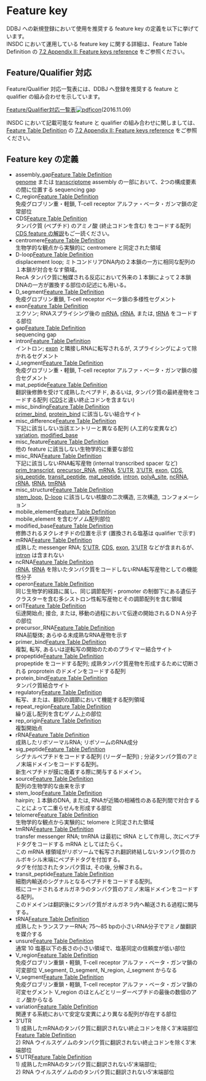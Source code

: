 # Feature key

<div id="description_container">

<div id="description">

DDBJ への新規登録において使用を推奨する feature key の定義を以下に挙げています。  
INSDC において運用している feature key に関する詳細は、Feature Table Definition の [7.2 Appendix II: Feature keys reference](/ddbj/full_index.html#7.2) をご参照ください。

## Feature/Qualifier 対応

Feature/Qualifier 対応一覧表には、DDBJ へ登録を推奨する feature と qualifier の組み合わせを示しています。

[Feature/Qualifier対応一覧表![](/images/parts/pdf.png "pdficon")](/files/pdf/ddbj/fq-j.pdf)(2016.11.09)

INSDC において記載可能な feature と qualifier の組み合わせに関しましては、[Feature Table Definition](/ddbj/full_index.html) の [7.2 Appendix II: Feature keys reference](/ddbj/full_index.html#7.2) をご参照ください。

## Feature key の定義

  - assembly\_gap<span class="FT">[Feature Table Definition](/ddbj/full_index.html#assembly_gap)</span>  
    [genome](/ddbj/genome-j.html) または [transcriptome](/ddbj/transcriptome-j.html) assembly の一部において、2つの構成要素の間に位置する sequencing gap
  - C\_region<span class="FT">[Feature Table Definition](/ddbj/full_index.html#C_region)</span>  
    免疫グロブリン重・軽鎖, T-cell receptor アルファ・ベータ・ガンマ鎖の定常部位
  - CDS<span class="FT">[Feature Table Definition](/ddbj/full_index.html#fCDS)</span>  
    タンパク質 (ペプチド) のアミノ酸 (終止コドンを含む) をコードする配列 [CDS feature の解説](/ddbj/cds-j.html)もご一読ください。
  - centromere<span class="FT">[Feature Table Definition](/ddbj/full_index.html#centromere)</span>  
    生物学的な観点から実験的に centromere と同定された領域
  - D-loop<span class="FT">[Feature Table Definition](/ddbj/full_index.html#D-loop)</span>  
    displacement loop; ミトコンドリアDNA内の２本鎖の一方に相同な配列の１本鎖が対合をなす領域。  
    RecA タンパク質に触媒される反応において外来の１本鎖によって２本鎖DNAの一方が置換する部位の記述にも用いる。
  - D\_segment<span class="FT">[Feature Table Definition](/ddbj/full_index.html#D_segment)</span>  
    免疫グロブリン重鎖, T-cell receptor ベータ鎖の多様性セグメント
  - exon<span class="FT">[Feature Table Definition](/ddbj/full_index.html#exon)</span>  
    エクソン; RNAスプライシング後の [mRNA](/ddbj/full_index.html#mRNA), [rRNA](/ddbj/full_index.html#rRNA), または, [tRNA](/ddbj/full_index.html#tRNA) をコードする部位
  - gap<span class="FT">[Feature Table Definition](/ddbj/full_index.html#gap)</span>  
    sequencing gap
  - intron<span class="FT">[Feature Table Definition](/ddbj/full_index.html#intron)</span>  
    イントロン; [exon](/ddbj/full_index.html#exon) と隣接しRNAに転写されるが,
    スプライシングによって除かれるセグメント
  - J\_segment<span class="FT">[Feature Table Definition](/ddbj/full_index.html#J_segment)</span>  
    免疫グロブリン重・軽鎖, T-cell receptor アルファ・ベータ・ガンマ鎖の接合セグメント
  - mat\_peptide<span class="FT">[Feature Table Definition](/ddbj/full_index.html#mat_peptide)</span>  
    翻訳後修飾を受けて成熟したペプチド, あるいは, タンパク質の最終産物をコードする配列
    ([CDS](/ddbj/full_index.html#fCDS)と違い終止コドンを含まない)
  - misc\_binding<span class="FT">[Feature Table Definition](/ddbj/full_index.html#misc_binding)</span>  
    [primer\_bind](/ddbj/full_index.html#primer_bind), [protein\_bind](/ddbj/full_index.html#protein_bind) に該当しない結合サイト
  - misc\_difference<span class="FT">[Feature Table Definition](/ddbj/full_index.html#misc_difference)</span>  
    下記に該当しない当該エントリーと異なる配列 (人工的な変異など) [variation](/ddbj/full_index.html#variation), [modified\_base](/ddbj/full_index.html#modified_base)
  - misc\_feature<span class="FT">[Feature Table Definition](/ddbj/full_index.html#misc_feature)</span>  
    他の feature に該当しない生物学的に重要な部位
  - misc\_RNA<span class="FT">[Feature Table Definition](/ddbj/full_index.html#misc_RNA)</span>  
    下記に該当しないRNA転写産物 (internal transcribed spacer など)  
    [prim\_transcript](/ddbj/full_index.html#prim_transcript), [precursor\_RNA](/ddbj/full_index.html#precursor_RNA), [mRNA](/ddbj/full_index.html#mRNA), [5'UTR](/ddbj/full_index.html#5UTR), [3'UTR](/ddbj/full_index.html#3UTR), [exon](/ddbj/full_index.html#exon), [CDS](/ddbj/full_index.html#fCDS), [sig\_peptide](/ddbj/full_index.html#sig_peptide), [transit\_peptide](/ddbj/full_index.html#transit_peptide), [mat\_peptide](/ddbj/full_index.html#mat_peptide), [intron](/ddbj/full_index.html#intron), [polyA\_site](/ddbj/full_index.html#polyA_site), [ncRNA](/ddbj/full_index.html#ncRNA), [rRNA](/ddbj/full_index.html#rRNA), [tRNA](/ddbj/full_index.html#tRNA), [tmRNA](/ddbj/full_index.html#tmRNA)
  - misc\_structure<span class="FT">[Feature Table Definition](/ddbj/full_index.html#misc_structure)</span>  
    [stem\_loop](/ddbj/full_index.html#stem_loop), [D-loop](/ddbj/full_index.html#D-loop) に該当しない核酸の二次構造, 三次構造, コンフォメーション
  - mobile\_element<span class="FT">[Feature Table Definition](/ddbj/full_index.html#mobile_element)</span>  
    mobile\_element を含むゲノム配列部位
  - modified\_base<span class="FT">[Feature Table Definition](/ddbj/full_index.html#modified_base)</span>  
    修飾されるヌクレオチドの位置を示す (置換される塩基は qualifier で示す)
  - mRNA<span class="FT">[Feature Table Definition](/ddbj/full_index.html#mRNA)</span>  
    成熟した messenger RNA; [5'UTR](/ddbj/full_index.html#5UTR), [CDS](/ddbj/full_index.html#fCDS), [exon](/ddbj/full_index.html#exon), [3'UTR](/ddbj/full_index.html#3UTR) などが含まれるが、[intron](/ddbj/full_index.html#intron)
    は含まれない
  - ncRNA<span class="FT">[Feature Table Definition](/ddbj/full_index.html#ncRNA)</span>  
    [rRNA](/ddbj/full_index.html#rRNA), [tRNA](/ddbj/full_index.html#tRNA) を除いたタンパク質をコードしないRNA転写産物としての機能性分子
  - operon<span class="FT">[Feature Table Definition](/ddbj/full_index.html#operon)</span>  
    同じ生物学的経路に属し、同じ調節配列・promoter の制御下にある遺伝子クラスターを含む多シストロン性転写産物とその調節配列を含む領域
  - oriT<span class="FT">[Feature Table Definition](/ddbj/full_index.html#oriT)</span>  
    伝達開始点; 接合, または, 移動の過程において伝達の開始されるＤＮＡ分子の部位
  - precursor\_RNA<span class="FT">[Feature Table Definition](/ddbj/full_index.html#precursor_RNA)</span>  
    RNA前駆体; あらゆる未成熟なRNA産物を示す
  - primer\_bind<span class="FT">[Feature Table Definition](/ddbj/full_index.html#primer_bind)</span>  
    複製, 転写, あるいは逆転写の開始のためのプライマー結合サイト
  - propeptide<span class="FT">[Feature Table Definition](/ddbj/full_index.html#propeptide)</span>  
    propeptide をコードする配列; 成熟タンパク質産物を形成するために切断される proprotein のドメインをコードする配列
  - protein\_bind<span class="FT">[Feature Table Definition](/ddbj/full_index.html#protein_bind)</span>  
    タンパク質結合サイト
  - regulatory<span class="FT">[Feature Table Definition](/ddbj/full_index.html#regulatory)</span>  
    転写、または、翻訳の調節において機能する配列領域
  - repeat\_region<span class="FT">[Feature Table Definition](/ddbj/full_index.html#repeat_region)</span>  
    繰り返し配列を含むゲノム上の部位
  - rep\_origin<span class="FT">[Feature Table Definition](/ddbj/full_index.html#rep_origin)</span>  
    複製開始点
  - rRNA<span class="FT">[Feature Table Definition](/ddbj/full_index.html#rRNA)</span>  
    成熟したリボソーマルRNA; リボソームのRNA成分
  - sig\_peptide<span class="FT">[Feature Table Definition](/ddbj/full_index.html#sig_peptide)</span>  
    シグナルペプチドをコードする配列 (リーダー配列) ; 分泌タンパク質のアミノ末端ドメインをコードする配列。  
    新生ペプチドが膜に吸着する際に関与するドメイン。
  - source<span class="FT">[Feature Table Definition](/ddbj/full_index.html#source)</span>  
    配列の生物学的な由来を示す
  - stem\_loop<span class="FT">[Feature Table Definition](/ddbj/full_index.html#stem_loop)</span>  
    hairpin; １本鎖のDNA, または, RNAが近隣の相補性のある配列間で対合することによって二重らせんを形成する部位
  - telomere<span class="FT">[Feature Table Definition](/ddbj/full_index.html#telomere)</span>  
    生物学的な観点から実験的に telomere と同定された領域
  - tmRNA<span class="FT">[Feature Table Definition](/ddbj/full_index.html#tmRNA)</span>  
    transfer messenger RNA; tmRNA は最初に tRNA として作用し, 次にペプチドタグをコードする mRNA としてはたらく。  
    この mRNA 様領域がリボソームで転写され翻訳終結しないタンパク質のカルボキシル末端にペプチドタグを付加する。  
    タグを付加されたタンパク質は, その後, 分解される。
  - transit\_peptide<span class="FT">[Feature Table Definition](/ddbj/full_index.html#transit_peptide)</span>  
    細胞内輸送のシグナルとなるペプチドをコードする配列。  
    核にコードされるオルガネラのタンパク質のアミノ末端ドメインをコードする配列。  
    このドメインは翻訳後にタンパク質がオルガネラ内へ輸送される過程に関与する。
  - tRNA<span class="FT">[Feature Table Definition](/ddbj/full_index.html#tRNA)</span>  
    成熟したトランスファーRNA; 75～85 bpの小さいRNA分子でアミノ酸翻訳を媒介する
  - unsure<span class="FT">[Feature Table Definition](/ddbj/full_index.html#unsure)</span>  
    通常 10 塩基以下の長さの小さい領域で、塩基同定の信頼度が低い部位
  - V\_region<span class="FT">[Feature Table Definition](/ddbj/full_index.html#V_region)</span>  
    免疫グロブリン重鎖・軽鎖, T-cell receptor アルファ・ベータ・ガンマ鎖の可変部位 V\_segment,
    D\_segment, N\_region, J\_segment からなる
  - V\_segment<span class="FT">[Feature Table Definition](/ddbj/full_index.html#V_segment)</span>  
    免疫グロブリン重鎖・軽鎖, T-cell receptor アルファ・ベータ・ガンマ鎖の可変セグメント V\_region
    のほとんどとリーダーペプチドの最後の数個のアミノ酸からなる
  - variation<span class="FT">[Feature Table Definition](/ddbj/full_index.html#variation)</span>  
    関連する系統において安定な変異により異なる配列が存在する部位
  - 3'UTR  
    1\) 成熟したmRNAのタンパク質に翻訳されない終止コドンを除く3'末端部位<span class="FT">[Feature Table Definition](/ddbj/full_index.html#3UTR)</span>  
    2\) RNA ウイルスゲノムのタンパク質に翻訳されない終止コドンを除く3'末端部位
  - 5'UTR<span class="FT">[Feature Table Definition](/ddbj/full_index.html#5UTR)</span>  
    1\) 成熟したmRNAのタンパク質に翻訳されない5'末端部位;  
    2\) RNA ウイルスゲノムののタンパク質に翻訳されない5'末端部位

</div>

</div>
